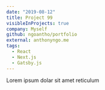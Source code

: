 ```yaml
---
date: "2019-08-12"
title: Project 99
visibleInProjects: true
company: Myself
github: ngoantho/portfolio
external: anthonyngo.me
tags:
  - React
  - Next.js
  - Gatsby.js
---
```


Lorem ipsum dolar sit amet reticulum